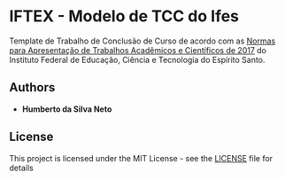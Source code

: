 # IFTEX - Modelo de TCC do Ifes
Template de Trabalho de Conclusão de Curso de acordo com as [Normas para Apresentação de Trabalhos Acadêmicos e Científicos de 2017](https://www.ci.ifes.edu.br/images/stories/2017/biblioteca/caderno_normas_tcc_2017-277_rev_27-11.pdf) do Instituto Federal de Educação, Ciência e Tecnologia do Espírito Santo.

## Authors

* **Humberto da Silva Neto**

## License

This project is licensed under the MIT License - see the [LICENSE](https://github.com/hsneto/iftex/blob/master/LICENSE) file for details
